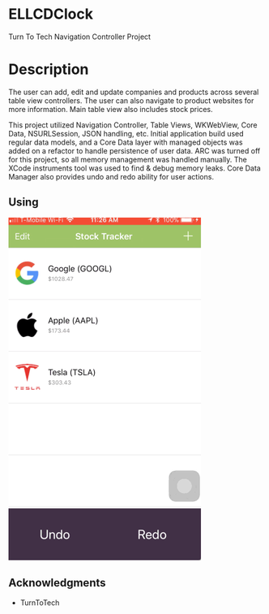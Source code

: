 # ELLCDClock
Turn To Tech Navigation Controller Project

# Description

The user can add, edit and update companies and products across several table view controllers. The user can also navigate to product websites for more information. Main table view also includes stock prices.

This project utilized Navigation Controller, Table Views, WKWebView, Core Data, NSURLSession, JSON handling, etc. Initial application build used regular data models, and a Core Data layer with managed objects was added on a refactor to handle persistence of user data. ARC was turned off for this project, so all memory management was handled manually. The XCode instruments tool was used to find & debug memory leaks. Core Data Manager also provides undo and redo ability for user actions.

## Using

![Alt Text](https://github.com/EduardLev/NavCtrlObjectiveC/raw/master/NavCtrlObjectiveC.gif)

## Acknowledgments

* TurnToTech

